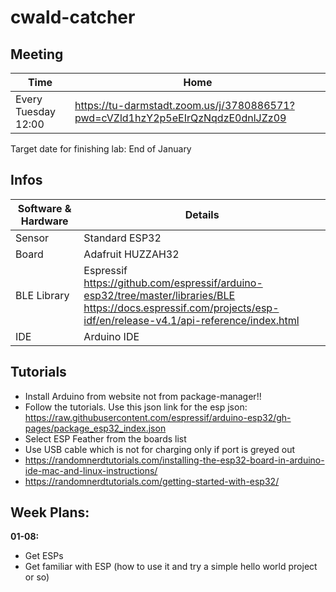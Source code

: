# cwald-catcher

## Meeting
Time | Home
------------ | -------------
Every Tuesday 12:00 | https://tu-darmstadt.zoom.us/j/3780886571?pwd=cVZld1hzY2p5eEIrQzNqdzE0dnlJZz09

Target date for finishing lab: End of January

## Infos
 Software & Hardware  | Details
------------ | -------------
Sensor | Standard ESP32
Board | Adafruit HUZZAH32
BLE Library | Espressif<br>https://github.com/espressif/arduino-esp32/tree/master/libraries/BLE<br>https://docs.espressif.com/projects/esp-idf/en/release-v4.1/api-reference/index.html
IDE | Arduino IDE

## Tutorials
 - Install Arduino from website not from package-manager!!
 - Follow the tutorials. Use this json link for the esp json: https://raw.githubusercontent.com/espressif/arduino-esp32/gh-pages/package_esp32_index.json
 - Select ESP Feather from the boards list
 - Use USB cable which is not for charging only if port is greyed out
 - https://randomnerdtutorials.com/installing-the-esp32-board-in-arduino-ide-mac-and-linux-instructions/
 - https://randomnerdtutorials.com/getting-started-with-esp32/

## Week Plans:

**01-08:**
* Get ESPs
* Get familiar with ESP (how to use it and try a simple hello world project or so)

